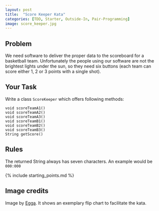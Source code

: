 ```yaml
---
layout: post
title:  "Score Keeper Kata"
categories: [TDD, Starter, Outside-In, Pair-Programming]
image: score_keeper.jpg 
---
```


## Problem

We need software to deliver the proper data to the scoreboard for a
basketball team. Unfortunately the people using our software are not
the brightest lights under the sun, so they need six buttons (each team
can score either 1, 2 or 3 points with a single shot).

## Your Task

Write a class `ScoreKeeper` which offers following methods:

    void scoreTeamA1()
    void scoreTeamA2()
    void scoreTeamA3()
    void scoreTeamB1()
    void scoreTeamB2()
    void scoreTeamB3()
    String getScore()

## Rules

The returned String always has seven characters. An example would be
`000:000`

{% include starting_points.md %}

## Image credits

Image by [Egga](https://github.com/eggstrema). It shows an exemplary flip chart to facilitate the kata.
